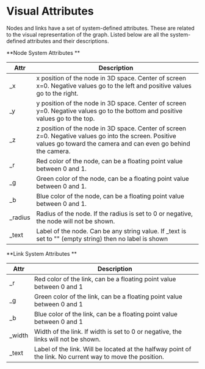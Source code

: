 # Visual Attributes

Nodes and links have a set of system-defined attributes. These are related to the visual representation of the graph. Listed below are all the system-defined attributes and their descriptions.

**Node System Attributes **

| Attr |Description |
| -- | -- |
|_x | x position of the node in 3D space. Center of screen x=0. Negative values go to the left and positive values go to the right. |
|_y | y position of the node in 3D space. Center of screen y=0. Negative values go to the bottom and positive values go to the top. |
|_z | z position of the node in 3D space. Center of screen z=0. Negative values go into the screen. Positive values go toward the camera and can even go behind the camera. |
|_r | Red color of the node, can be a floating point value between 0 and 1. |
|_g | Green color of the node, can be a floating point value between 0 and 1. |
|_b | Blue color of the node, can be a floating point value between 0 and 1. |
|_radius | Radius of the node. If the radius is set to 0 or negative, the node will not be shown.|
|_text | Label of the node. Can be any string value. If _text is set to "" (empty string) then no label is shown |


**Link System Attributes **

| Attr |Description |
| -- | -- |
| _r | Red color of the link, can be a floating point value between 0 and 1 |
| _g | Green color of the link, can be a floating point value between 0 and 1 |
| _b | Blue color of the link, can be a floating point value between 0 and 1 |
| _width | Width of the link. If width is set to 0 or negative, the links will not be shown.|
| _text | Label of the link. Will be located at the halfway point of the link. No current way to move the position.|